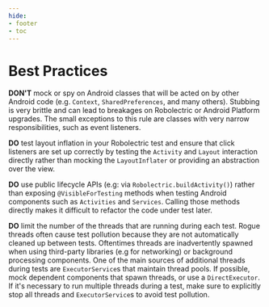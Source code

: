 ```yaml
---
hide:
- footer
- toc
---
```


# Best Practices

**DON'T** mock or spy on Android classes that will be acted on by other Android code (e.g. `Context`, `SharedPreferences`, and many others). Stubbing is very brittle and can lead to breakages on Robolectric or Android Platform upgrades. The small exceptions to this rule are classes with very narrow responsibilities, such as event listeners.

**DO** test layout inflation in your Robolectric test and ensure that click listeners are set up correctly by testing the `Activity` and `Layout` interaction directly rather than mocking the `LayoutInflater` or providing an abstraction over the view.

**DO** use public lifecycle APIs (e.g: via `Robolectric.buildActivity()`) rather than exposing `@VisibleForTesting` methods when testing Android components such as `Activities` and `Services`. Calling those methods directly makes it difficult to refactor the code under test later.

**DO** limit the number of the threads that are running during each test. Rogue threads often cause test pollution because they are not automatically cleaned up between tests. Oftentimes threads are inadvertently spawned when using third-party libraries (e.g for networking) or background processing components. One of the main sources of additional threads during tests are `ExecutorService`s that maintain thread pools. If possible, mock dependent components that spawn threads, or use a `DirectExecutor`. If it's necessary to run multiple threads during a test, make sure to explicitly stop all threads and `ExecutorService`s to avoid test pollution.
